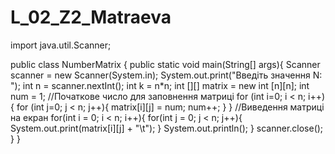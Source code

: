 # L_02_Z2_Matraeva
import java.util.Scanner;

public class NumberMatrix {
    public static void main(String[] args){
        Scanner scanner = new Scanner(System.in);
        System.out.print("Введiть значення N: ");
        int n = scanner.nextInt();
        int k = n*n;
        int [][] matrix = new int [n][n];
        int num = 1; //Початкове число для заповнення матриці
        for (int i=0; i < n; i++) {
        for (int j=0; j < n; j++){
            matrix[i][j] = num;
            num++;
        }
        }
        //Виведення матриці на екран
        for(int i = 0; i < n; i++){
            for(int j = 0; j < n; j++){
                System.out.print(matrix[i][j] + "\t");
            }
            System.out.println();
        }
        scanner.close();
    }
    }
